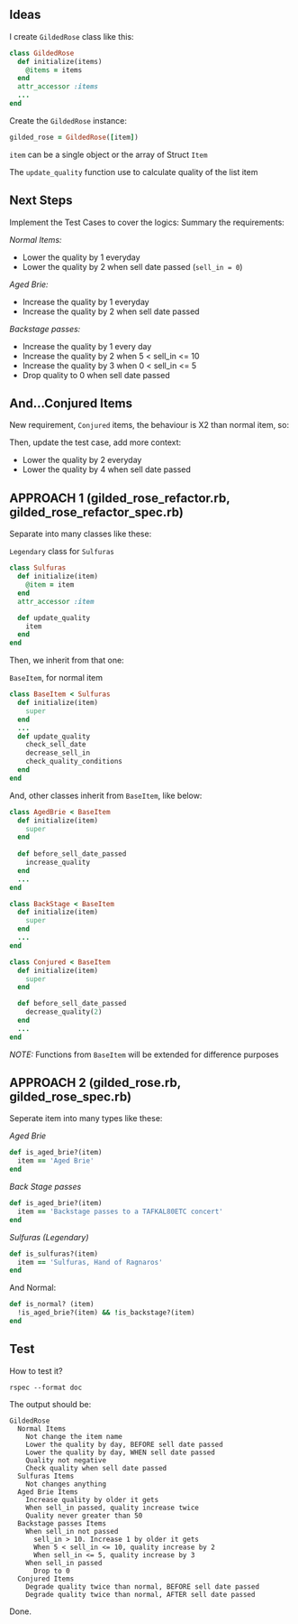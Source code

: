 ## Ideas

I create `GildedRose` class like this:
```ruby
class GildedRose
  def initialize(items)
    @items = items
  end
  attr_accessor :items
  ...
end
```
Create the `GildedRose` instance:
```ruby
gilded_rose = GildedRose([item])
```
`item` can be a single object or the array of Struct `Item`

The `update_quality` function use to calculate quality of the list item

## Next Steps

Implement the Test Cases to cover the logics:
Summary the requirements:

*Normal Items:*
- Lower the quality by 1 everyday
- Lower the quality by 2 when sell date passed (`sell_in = 0`)

*Aged Brie:*
- Increase the quality by 1 everyday
- Increase the quality by 2 when sell date passed

*Backstage passes:*
- Increase the quality by 1 every day
- Increase the quality by 2 when 5 < sell_in <= 10
- Increase the quality by 3 when 0 < sell_in <= 5
- Drop quality to 0 when sell date passed

## And...Conjured Items

New requirement, `Conjured` items, the behaviour is X2 than normal item, so:

Then, update the test case, add more context:
- Lower the quality by 2 everyday
- Lower the quality by 4 when sell date passed

## APPROACH 1 (gilded_rose_refactor.rb, gilded_rose_refactor_spec.rb)


Separate into many classes like these:

`Legendary` class for `Sulfuras`
```ruby
class Sulfuras
  def initialize(item)
    @item = item
  end
  attr_accessor :item

  def update_quality
    item
  end
end
```

Then, we inherit from that one:

`BaseItem`, for normal item
```ruby
class BaseItem < Sulfuras
  def initialize(item)
    super
  end
  ...
  def update_quality
    check_sell_date
    decrease_sell_in
    check_quality_conditions
  end
end
```

And, other classes inherit from `BaseItem`, like below:

```ruby
class AgedBrie < BaseItem
  def initialize(item)
    super
  end
  
  def before_sell_date_passed
    increase_quality
  end
  ...
end

class BackStage < BaseItem
  def initialize(item)
    super
  end
  ...
end

class Conjured < BaseItem
  def initialize(item)
    super
  end

  def before_sell_date_passed
    decrease_quality(2)
  end
  ...
end
```

*NOTE:*
Functions from `BaseItem` will be extended for difference purposes


## APPROACH 2 (gilded_rose.rb, gilded_rose_spec.rb)


Seperate item into many types like these:

*Aged Brie*
```ruby
def is_aged_brie?(item)
  item == 'Aged Brie'
end
```
*Back Stage passes*
```ruby
def is_aged_brie?(item)
  item == 'Backstage passes to a TAFKAL80ETC concert'
end
```
*Sulfuras (Legendary)*
```ruby
def is_sulfuras?(item)
  item == 'Sulfuras, Hand of Ragnaros'
end
```
And Normal:
```ruby
def is_normal? (item)
  !is_aged_brie?(item) && !is_backstage?(item)
end
```
## Test

How to test it?
```
rspec --format doc
```

The output should be:
```
GildedRose
  Normal Items
    Not change the item name
    Lower the quality by day, BEFORE sell date passed
    Lower the quality by day, WHEN sell date passed
    Quality not negative
    Check quality when sell date passed
  Sulfuras Items
    Not changes anything
  Aged Brie Items
    Increase quality by older it gets
    When sell_in passed, quality increase twice
    Quality never greater than 50
  Backstage passes Items
    When sell_in not passed
      sell_in > 10. Increase 1 by older it gets
      When 5 < sell_in <= 10, quality increase by 2
      When sell_in <= 5, quality increase by 3
    When sell_in passed
      Drop to 0
  Conjured Items
    Degrade quality twice than normal, BEFORE sell date passed
    Degrade quality twice than normal, AFTER sell date passed
```

Done.



